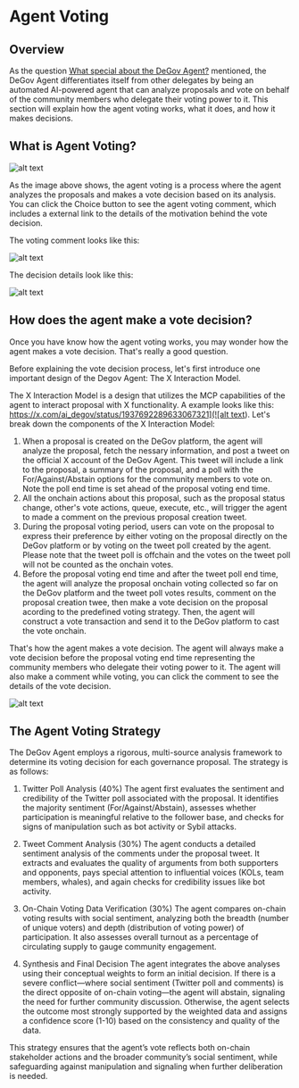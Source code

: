 # Agent Voting

## Overview

As the question [What special about the DeGov Agent?](./delegate.md#what-special-about-the-degov-agent) mentioned, the DeGov Agent differentiates itself from other delegates by being an automated AI-powered agent that can analyze proposals and vote on behalf of the community members who delegate their voting power to it. This section will explain how the agent voting works, what it does, and how it makes decisions.

## What is Agent Voting?

![alt text](./images/agent-voting-1.png)

As the image above shows, the agent voting is a process where the agent analyzes the proposals and makes a vote decision based on its analysis. You can click the Choice button to see the agent voting comment, which includes a external link to the details of the motivation behind the vote decision. 

The voting comment looks like this:

![alt text](./images/agent-voting-2.png)

The decision details look like this:

![alt text](./images/agent-voting-3.png)

## How does the agent make a vote decision?

Once you have know how the agent voting works, you may wonder how the agent makes a vote decision. That's really a good question. 

Before explaining the vote decision process, let's first introduce one important design of the Degov Agent: The X Interaction Model.

The X Interaction Model is a design that utilizes the MCP capabilities of the agent to interact proposal with X functionality. A example looks like this: [https://x.com/ai_degov/status/1937692289633067321](![alt text](./images/agent-voting-3.png)). Let's break down the components of the X Interaction Model:

1. When a proposal is created on the DeGov platform, the agent will analyze the proposal, fetch the nessary information, and post a tweet on the official X account of the DeGov Agent. This tweet will include a link to the proposal, a summary of the proposal, and a poll with the For/Against/Abstain options for the community members to vote on. Note the poll end time is set ahead of the proposal voting end time.
2. All the onchain actions about this proposal, such as the proposal status change, other's vote actions, queue, execute, etc., will trigger the agent to made a comment on the previous proposal creation tweet. 
3. During the proposal voting period, users can vote on the proposal to express their preference  by either voting on the proposal directly on the DeGov platform or by voting on the tweet poll created by the agent. Please note that the tweet poll is offchain and the votes on the tweet poll will not be counted as the onchain votes. 
4. Before the proposal voting end time and after the tweet poll end time, the agent will analyze the proposal onchain voting collected so far on the DeGov platform and the tweet poll votes results, comment on the proposal creation twee, then make a vote decision on the proposal acording to the predefined voting strategy. Then, the agent will construct a vote transaction and send it to the DeGov platform to cast the vote onchain.

That's how the agent makes a vote decision. The agent will always make a vote decision before the proposal voting end time representing the community members who delegate their voting power to it. The agent will also make a comment while voting, you can click the comment to see the details of the vote decision.

![alt text](./images/agent-voting-4.png)

## The Agent Voting Strategy

The DeGov Agent employs a rigorous, multi-source analysis framework to determine its voting decision for each governance proposal. The strategy is as follows:

1. Twitter Poll Analysis (40%)
The agent first evaluates the sentiment and credibility of the Twitter poll associated with the proposal. It identifies the majority sentiment (For/Against/Abstain), assesses whether participation is meaningful relative to the follower base, and checks for signs of manipulation such as bot activity or Sybil attacks.

2. Tweet Comment Analysis (30%)
The agent conducts a detailed sentiment analysis of the comments under the proposal tweet. It extracts and evaluates the quality of arguments from both supporters and opponents, pays special attention to influential voices (KOLs, team members, whales), and again checks for credibility issues like bot activity.

3. On-Chain Voting Data Verification (30%)
The agent compares on-chain voting results with social sentiment, analyzing both the breadth (number of unique voters) and depth (distribution of voting power) of participation. It also assesses overall turnout as a percentage of circulating supply to gauge community engagement.

4. Synthesis and Final Decision
The agent integrates the above analyses using their conceptual weights to form an initial decision. If there is a severe conflict—where social sentiment (Twitter poll and comments) is the direct opposite of on-chain voting—the agent will abstain, signaling the need for further community discussion. Otherwise, the agent selects the outcome most strongly supported by the weighted data and assigns a confidence score (1-10) based on the consistency and quality of the data.

This strategy ensures that the agent’s vote reflects both on-chain stakeholder actions and the broader community’s social sentiment, while safeguarding against manipulation and signaling when further deliberation is needed.

